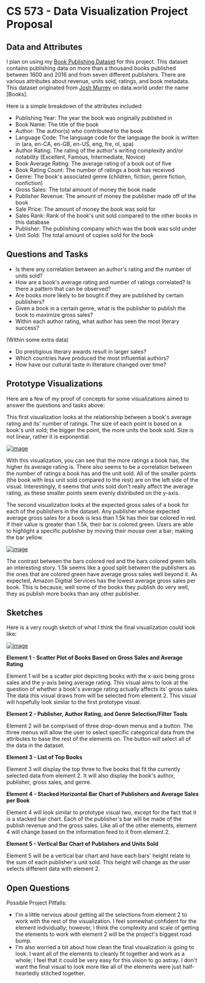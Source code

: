 # CS 573 - Data Visualization Project Proposal

## Data and Attributes

I plan on using my [Book Publishing Dataset](https://gist.github.com/apietrick24/bfffc6c0d47abf00029790381e89626d) for this project. This dataset contains publishing data on more than a thousand books published between 1600 and 2016 and from seven different publishers. There are various attributes about revenue, units sold, ratings, and book metadata. This dataset originated from [Josh Murrey](https://data.world/josh-nbu) on data.world under the name [Books].

Here is a simple breakdown of the attributes included:
- Publishing Year: The year the book was originally published in
- Book Name: The title of the book
- Author: The author(s) who contributed to the book
- Language Code: The language code for the language the book is written in (ara, en-CA, en-GB, en-US, eng, fre, nl, spa)
- Author Rating: The rating of the author's writing complexity and/or notability (Excellent, Famous, Intermediate, Novice)
- Book Average Rating: The average rating of a book out of five
- Book Rating Count: The number of ratings a book has received
- Genre: The book's associated genre (children, fiction, genre fiction, nonfiction) 
- Gross Sales: The total amount of money the book made 
- Publisher Revenue: The amount of money the publisher made off of the book
- Sale Price: The amount of money the book was sold for
- Sales Rank: Rank of the book's unit sold compared to the other books in this database
- Publisher: The publishing company which was the book was sold under
- Unit Sold: The total amount of copies sold for the book

## Questions and Tasks
- Is there any correlation between an author's rating and the number of units sold? 
- How are a book's average rating and number of ratings correlated? Is there a pattern that can be observed?
- Are books more likely to be bought if they are published by certain publishers? 
- Given a book in a certain genre, what is the publisher to publish the book to maximize gross sales?
- Within each author rating, what author has seen the most literary success?

(Within some extra data) 

- Do prestigious literary awards result in larger sales? 
- Which countries have produced the most influential authors? 
- How have our cultural taste in literature changed over time?


## Prototype Visualizations

Here are a few of my proof of concepts for some visualizations aimed to answer the questions and tasks above:

This first visualization looks at the relationship between a book's average rating and its' number of ratings. The size of each point is based on a book's unit sold; the bigger the point, the more units the book sold. Size is not linear, rather it is exponential. 

[![image](https://user-images.githubusercontent.com/61635768/134409740-c83e1e83-4337-41a7-90cc-f6e929704703.png)](https://vizhub.com/apietrick24/a9c2039c7d0644d1a4a3e320f4ea62d2)

With this visualization, you can see that the more ratings a book has, the higher its average rating is. There also seems to be a correlation between the number of ratings a book has and the unit sold. All of the smaller points (the book with less unit sold compared to the rest) are on the left side of the visual. Interestingly, it seems that units sold don't really affect the average rating, as these smaller points seem evenly distributed on the y-axis. 

The second visualization looks at the expected gross sales of a book for each of the publishers in the dataset. Any publisher whose expected average gross sales for a book is less than 1.5k has their bar colored in red. If their value is greater than 1.5k, their bar is colored green. Users are able to highlight a specific publisher by moving their mouse over a bar; making the bar yellow.

[![image](https://user-images.githubusercontent.com/61635768/134410356-47dfedd2-9341-47c5-99a7-21c1102590de.png)](https://vizhub.com/apietrick24/b4b49a43a43c4b67a4e30aa01525b1d6)

The contrast between the bars colored red and the bars colored green tells an interesting story. 1.5k seems like a good split between the publishers as the ones that are colored green have average gross sales well beyond it. As expected, Amazon Digitial Services has the lowest average gross sales per book. This is because, well some of the books they publish do very well, they as publish more books than any other publisher. 

## Sketches

Here is a very rough sketch of what I think the final visualization could look like:

[![image](https://user-images.githubusercontent.com/61635768/134430490-215344f2-5a6a-47e3-ad27-73f87f8d095d.png)](https://user-images.githubusercontent.com/61635768/134430490-215344f2-5a6a-47e3-ad27-73f87f8d095d.png)

**Element 1 - Scatter Plot of Books Based on Gross Sales and Average Rating**

Element 1 will be a scatter plot depicting books with the x-axis being gross sales and the y-axis being average rating. This visual aims to look at the question of whether a book's average rating actually affects its' gross sales. The data this visual draws from will be selected from element 2. This visual will hopefully look similar to the first prototype visual. 

**Element 2 - Publisher, Author Rating, and Genre Selection/Filter Tools**

Element 2 will be comprised of three drop-down menus and a button. The three menus will allow the user to select specific categorical data from the attributes to base the rest of the elements on. The button will select all of the data in the dataset.

**Element 3 - List of Top Books**

Element 3 will display the top three to five books that fit the currently selected data from element 2. It will also display the book's author, publisher, gross sales, and genre. 

**Element 4 - Stacked Horizontal Bar Chart of Publishers and Average Sales per Book**

Element 4 will look similar to prototype visual two, except for the fact that it is a stacked bar chart. Each of the publisher's bar will be made of the publish revenue and the gross sales. Like all of the other elements, element 4 will change based on the information feed to it from element 2. 

**Element 5 - Vertical Bar Chart of Publishers and Units Sold**

Element 5 will be a vertical bar chart and have each bars' height relate to the sum of each publisher's unit sold. This height will change as the user selects different data with element 2.

## Open Questions

Possible Project Pitfalls:
- I'm a little nervous about getting all the selections from element 2 to work with the rest of the visualization. I feel somewhat confident for the element individually; however, I think the complexity and scale of getting the elements to work with element 2 will be the project's biggest road bump.
- I'm also worried a bit about how clean the final visualization is going to look. I want all of the elements to cleanly fit together and work as a whole; I feel that it could be very easy for this vision to go astray. I don't want the final visual to look more like all of the elements were just half-heartedly stitched together.
